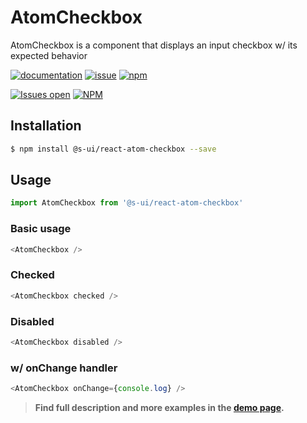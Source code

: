 # AtomCheckbox

AtomCheckbox is a component that displays an input checkbox w/ its expected behavior

[![documentation](https://img.shields.io/badge/read%20the%20doc-black?logo=readthedocs)](https://sui-components.vercel.app/workbench/atom/checkbox/)
[![issue](https://img.shields.io/badge/report%20a%20bug-black?logo=openbugbounty&logoColor=red)](https://github.com/SUI-Components/sui-components/issues/new?&projects=4&template=bug-report.yml&assignees=&template=report-a-bug.yml&title=🪲+&labels=bug,component,atom,checkbox)
[![npm](https://img.shields.io/npm/dt/%40s-ui/react-atom-checkbox?logo=npm&labelColor=black)](https://www.npmjs.com/package/@s-ui/react-atom-checkbox)

[![Issues open](https://img.shields.io/github/issues-search/SUI-Components/sui-components?query=is%3Aopen%20label%3Acomponent%20label%3Acheckbox&logo=openbugbounty&logoColor=red&label=issues%20open&color=red)](https://github.com/SUI-Components/sui-components/issues?q=is%3Aopen+label%3Acomponent+label%3Acheckbox)
[![NPM](https://img.shields.io/npm/l/%40s-ui%2Freact-atom-checkbox)](https://github.com/SUI-Components/sui-components/blob/main/components/atom/checkbox/LICENSE.md)

## Installation

```sh
$ npm install @s-ui/react-atom-checkbox --save
```

## Usage

```js
import AtomCheckbox from '@s-ui/react-atom-checkbox'
```

### Basic usage

```js
<AtomCheckbox />
```

### Checked

```js
<AtomCheckbox checked />
```

### Disabled

```js
<AtomCheckbox disabled />
```

### w/ onChange handler

```js
<AtomCheckbox onChange={console.log} />
```

> **Find full description and more examples in the [demo page](/workbench/atom/checkbox).**